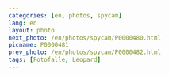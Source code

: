 ```yaml
---
categories: [en, photos, spycam]
lang: en
layout: photo
next_photo: /en/photos/spycam/P0000480.html
picname: P0000481
prev_photo: /en/photos/spycam/P0000482.html
tags: [Fotofalle, Leopard]
---
```

